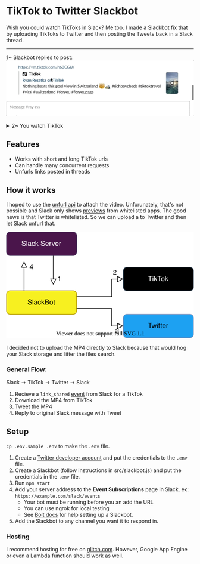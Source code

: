 # TikTok to Twitter Slackbot

Wish you could watch TikToks in Slack? Me too. I made a Slackbot fix that by uploading TikToks to Twitter and then posting the Tweets back in a Slack thread.  

---
 1~ Slackbot replies to post:
<kbd>
  <img src="media/reply.gif">
</kbd>

<details>
  <summary>2~ You watch TikTok</summary>
  
  <kbd>
    <img src="media/thread.gif">
  </kbd>
</details>

## Features  
* Works with short and long TikTok urls
* Can handle many concurrent requests
* Unfurls links posted in threads

## How it works  

I hoped to use the [unfurl api](https://api.slack.com/docs/message-link-unfurling) to attach the video. Unforunately, that's not possible and Slack only shows [previews](https://slack.com/help/articles/204399343-Share-links-and-set-preview-preferences) from whitelisted apps. The good news is that Twitter is whitelisted. So we can upload a to Twitter and then let Slack unfurl that.

![Software Flow Diagram Here](media/flow.svg)


I decided not to upload the MP4 directly to Slack because that would hog your Slack storage and litter the files search.

### General Flow:  
Slack -> TikTok -> Twitter -> Slack

1. Recieve a `link_shared` [event](https://api.slack.com/events/link_shared) from Slack for a TikTok
2. Download the MP4 from TikTok
3. Tweet the MP4
4. Reply to original Slack message with Tweet


## Setup 

`cp .env.sample .env` to make the `.env` file.

1. Create a [Twitter developer account](https://developer.twitter.com/en/apply-for-access) and put the credentials to the `.env` file.
2. Create a Slackbot (follow instructions in src/slackbot.js) and put the credentials in the `.env` file.  
3. Run `npm start` 
4. Add your server address to the **Event Subscriptions** page in Slack. ex: `https://example.com/slack/events`  
    * Your bot must be running before you an add the URL
    * You can use ngrok for local testing
    * See [Bolt docs](https://api.slack.com/tutorials/hello-world-bolt) for help setting up a Slackbot.
5. Add the Slackbot to any channel you want it to respond in.

### Hosting  

I recommend hosting for free on [glitch.com](https://glitch.com/). However, Google App Engine or even a Lambda function should work as well.